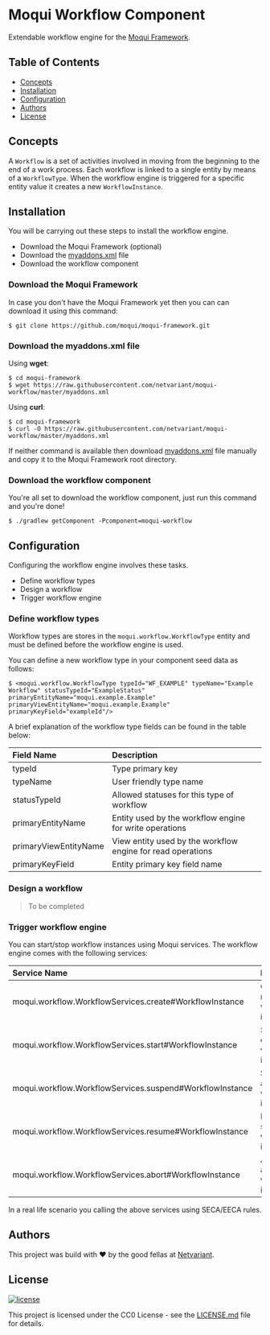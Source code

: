 # Moqui Workflow Component

Extendable workflow engine for the [Moqui Framework](https://www.moqui.org).

## Table of Contents

- [Concepts](#concepts)
- [Installation](#installation)
- [Configuration](#configuration)
- [Authors](#authors)
- [License](#license)

## Concepts

A `Workflow` is a set of activities involved in moving from the beginning to the end of a work process. 
Each workflow is linked to a single entity by means of a `WorkflowType`.
When the workflow engine is triggered for a specific entity value it creates a new `WorkflowInstance`.

## Installation

You will be carrying out these steps to install the workflow engine.

* Download the Moqui Framework (optional)
* Download the [myaddons.xml](myaddons.xml) file
* Download the workflow component

### Download the Moqui Framework

In case you don't have the Moqui Framework yet then you can can download it using this command:

```shell
$ git clone https://github.com/moqui/moqui-framework.git
```

### Download the myaddons.xml file

Using **wget**:

```shell
$ cd moqui-framework
$ wget https://raw.githubusercontent.com/netvariant/moqui-workflow/master/myaddons.xml
```

Using **curl**:

```shell
$ cd moqui-framework
$ curl -O https://raw.githubusercontent.com/netvariant/moqui-workflow/master/myaddons.xml
```

If neither command is available then download [myaddons.xml](myaddons.xml) file manually and copy it to the Moqui Framework root directory.

### Download the workflow component

You're all set to download the workflow component, just run this command and you're done!

```shell
$ ./gradlew getComponent -Pcomponent=moqui-workflow
```

## Configuration

Configuring the workflow engine involves these tasks.

* Define workflow types
* Design a workflow
* Trigger workflow engine

### Define workflow types

Workflow types are stores in the `moqui.workflow.WorkflowType` entity and must be defined before the workflow engine is used.

You can define a new workflow type in your component seed data as follows:

```shell
$ <moqui.workflow.WorkflowType typeId="WF_EXAMPLE" typeName="Example Workflow" statusTypeId="ExampleStatus" primaryEntityName="moqui.example.Example" primaryViewEntityName="moqui.example.Example" primaryKeyField="exampleId"/>
```

A brief explanation of the workflow type fields can be found in the table below:

| Field Name | Description |
| :--- | :--- |
| typeId | Type primary key |
| typeName | User friendly type name |
| statusTypeId | Allowed statuses for this type of workflow |
| primaryEntityName | Entity used by the workflow engine for write operations |
| primaryViewEntityName | View entity used by the workflow engine for read operations |
| primaryKeyField | Entity primary key field name |

### Design a workflow

> To be completed

### Trigger workflow engine

You can start/stop workflow instances using Moqui services. The workflow engine comes with the following services:

| Service Name | Description |
| :--- | :--- |
| moqui.workflow.WorkflowServices.create#WorkflowInstance | Creates a new workflow instance |
| moqui.workflow.WorkflowServices.start#WorkflowInstance | Starts an existing workflow instance |
| moqui.workflow.WorkflowServices.suspend#WorkflowInstance | Suspends an existing workflow instance |
| moqui.workflow.WorkflowServices.resume#WorkflowInstance | Resumed a suspended workflow instance | 
| moqui.workflow.WorkflowServices.abort#WorkflowInstance | Aborts an active workflow instance | 

In a real life scenario you calling the above services using SECA/EECA rules.

## Authors

This project was build with :heart: by the good fellas at [Netvariant](https://www.netvariant.com).

## License

[![license](http://img.shields.io/badge/license-CC0%201.0%20Universal-blue.svg)](https://github.com/Netvariant/moqui-workflow/blob/master/LICENSE.md)
 
This project is licensed under the CC0 License - see the [LICENSE.md](LICENSE.md) file for details.